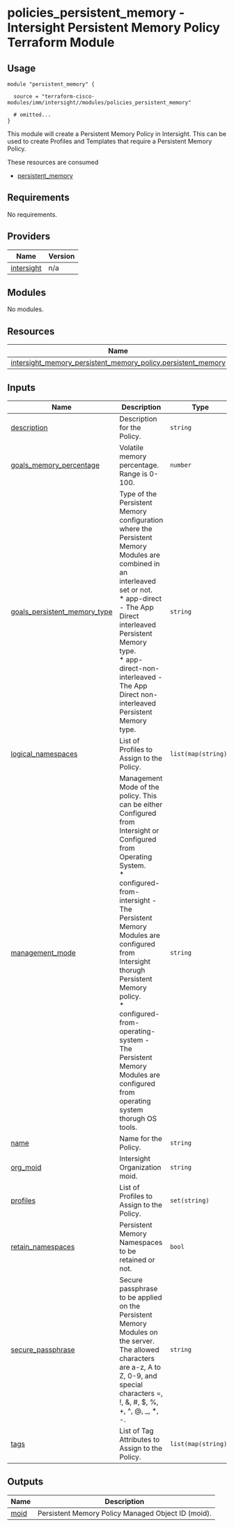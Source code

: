 # policies_persistent_memory - Intersight Persistent Memory Policy Terraform Module

## Usage

```hcl
module "persistent_memory" {

  source = "terraform-cisco-modules/imm/intersight//modules/policies_persistent_memory"

  # omitted...
}
```

This module will create a Persistent Memory Policy in Intersight.  This can be used to create Profiles and Templates that require a Persistent Memory Policy.  

These resources are consumed

* [persistent_memory](https://registry.terraform.io/providers/CiscoDevNet/intersight/latest/docs/resources/memory_persistent_memory_policy)

<!-- BEGINNING OF PRE-COMMIT-TERRAFORM DOCS HOOK -->
## Requirements

No requirements.

## Providers

| Name | Version |
|------|---------|
| <a name="provider_intersight"></a> [intersight](#provider\_intersight) | n/a |

## Modules

No modules.

## Resources

| Name | Type |
|------|------|
| [intersight_memory_persistent_memory_policy.persistent_memory](https://registry.terraform.io/providers/CiscoDevNet/intersight/latest/docs/resources/memory_persistent_memory_policy) | resource |

## Inputs

| Name | Description | Type | Default | Required |
|------|-------------|------|---------|:--------:|
| <a name="input_description"></a> [description](#input\_description) | Description for the Policy. | `string` | `""` | no |
| <a name="input_goals_memory_percentage"></a> [goals\_memory\_percentage](#input\_goals\_memory\_percentage) | Volatile memory percentage.  Range is 0-100. | `number` | `0` | no |
| <a name="input_goals_persistent_memory_type"></a> [goals\_persistent\_memory\_type](#input\_goals\_persistent\_memory\_type) | Type of the Persistent Memory configuration where the Persistent Memory Modules are combined in an interleaved set or not.<br> * app-direct - The App Direct interleaved Persistent Memory type.<br> * app-direct-non-interleaved - The App Direct non-interleaved Persistent Memory type. | `string` | `"app-direct"` | no |
| <a name="input_logical_namespaces"></a> [logical\_namespaces](#input\_logical\_namespaces) | List of Profiles to Assign to the Policy. | `list(map(string))` | `[]` | no |
| <a name="input_management_mode"></a> [management\_mode](#input\_management\_mode) | Management Mode of the policy. This can be either Configured from Intersight or Configured from Operating System.<br>* configured-from-intersight - The Persistent Memory Modules are configured from Intersight thorugh Persistent Memory policy.<br> * configured-from-operating-system - The Persistent Memory Modules are configured from operating system thorugh OS tools. | `string` | `"configured-from-intersight"` | no |
| <a name="input_name"></a> [name](#input\_name) | Name for the Policy. | `string` | `"persistent_memory"` | no |
| <a name="input_org_moid"></a> [org\_moid](#input\_org\_moid) | Intersight Organization moid. | `string` | n/a | yes |
| <a name="input_profiles"></a> [profiles](#input\_profiles) | List of Profiles to Assign to the Policy. | `set(string)` | `[]` | no |
| <a name="input_retain_namespaces"></a> [retain\_namespaces](#input\_retain\_namespaces) | Persistent Memory Namespaces to be retained or not. | `bool` | `true` | no |
| <a name="input_secure_passphrase"></a> [secure\_passphrase](#input\_secure\_passphrase) | Secure passphrase to be applied on the Persistent Memory Modules on the server. The allowed characters are a-z, A to Z, 0-9, and special characters =, !, &, #, $, %, +, ^, @, \_, *, -. | `string` | `""` | no |
| <a name="input_tags"></a> [tags](#input\_tags) | List of Tag Attributes to Assign to the Policy. | `list(map(string))` | `[]` | no |

## Outputs

| Name | Description |
|------|-------------|
| <a name="output_moid"></a> [moid](#output\_moid) | Persistent Memory Policy Managed Object ID (moid). |
<!-- END OF PRE-COMMIT-TERRAFORM DOCS HOOK -->
